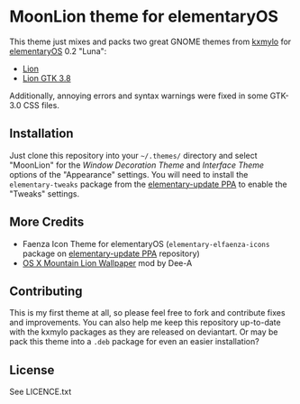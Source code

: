 # MoonLion theme for elementaryOS

This theme just mixes and packs two great GNOME themes from [kxmylo][kxmy] for [elementaryOS][luna] 0.2 "Luna":

- [Lion][lion]
- [Lion GTK 3.8][lgtk]

Additionally, annoying errors and syntax warnings were fixed in some GTK-3.0 CSS files.

## Installation

Just clone this repository into your `~/.themes/` directory and select "MoonLion" for the *Window Decoration Theme* and *Interface Theme* options of the "Appearance" settings.
You will need to install the `elementary-tweaks` package from the [elementary-update PPA][eppa] to enable the "Tweaks" settings.

## More Credits

* Faenza Icon Theme for elementaryOS 
  (`elementary-elfaenza-icons` package on [elementary-update PPA][eppa] repository)
* [OS X Mountain Lion Wallpaper][wall] mod by Dee-A

## Contributing

This is my first theme at all, so please feel free to fork and contribute fixes and improvements.
You can also help me keep this repository up-to-date with the kxmylo packages as they are released on deviantart.
Or may be pack this theme into a `.deb` package for even an easier installation?

## License

See LICENCE.txt

[luna]: http://elementaryos.org/
[kxmy]: http://kxmylo.deviantart.com
[lion]: http://kxmylo.deviantart.com/art/Lion-an-elementary-OS-theme-384663827
[lgtk]: http://kxmylo.deviantart.com/art/Lion-GTK-3-8-386686956
[eppa]: https://launchpad.net/~versable/+archive/elementary-update
[wall]: http://dee-a.deviantart.com/art/OS-X-Mountain-Lion-Wallpaper-361526011
